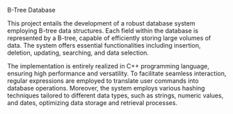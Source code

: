 B-Tree Database

This project entails the development of a robust database system employing B-tree data structures. Each field within the database is represented by a B-tree, capable of efficiently storing large volumes of data. The system offers essential functionalities including insertion, deletion, updating, searching, and data selection.

The implementation is entirely realized in C++ programming language, ensuring high performance and versatility. To facilitate seamless interaction, regular expressions are employed to translate user commands into database operations. Moreover, the system employs various hashing techniques tailored to different data types, such as strings, numeric values, and dates, optimizing data storage and retrieval processes.
